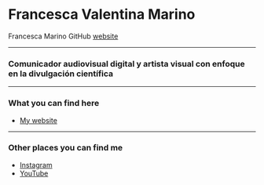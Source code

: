 # Francesca Valentina Marino 
Francesca Marino GitHub <a href="https://fgonzcat.github.io/cienciaenarte/" target="_blank" rel="noopener noreferrer" onclick="window.open(this.href, '_blank'); return false;">website</a>


----
### Comunicador audiovisual digital y artista visual con enfoque en la divulgación científica


----
### What you can find here

* [My website](https://fgonzcat.github.io/cienciaenarte/)

___
### Other places you can find me

* [Instagram](https://www.instagram.com/cienciaenarte/)
* [YouTube](https://www.youtube.com/channel/UC45JuojWPjY92isuQCyKIdQ)

